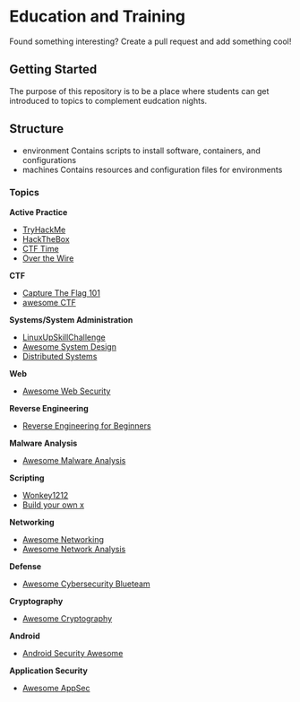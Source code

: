 # Education and Training

Found something interesting? Create a pull request and add something cool!

## Getting Started
The purpose of this repository is to be a place where students can get introduced to topics to complement eudcation nights. 

## Structure
- environment
Contains scripts to install software, containers, and configurations
- machines
Contains resources and configuration files for environments

### Topics

**Active Practice**
- [TryHackMe](https://tryhackme.com/)
- [HackTheBox](https://www.hackthebox.eu/)
- [CTF Time](https://ctftime.org/)
- [Over the Wire](https://overthewire.org/wargames/)

**CTF**
- [Capture The Flag 101](https://ctf101.org/)
- [awesome CTF](https://github.com/apsdehal/awesome-ctf#readme)

**Systems/System Administration**
- [LinuxUpSkillChallenge](https://github.com/snori74/linuxupskillchallenge)
- [Awesome System Design](https://github.com/madd86/awesome-system-design)
- [Distributed Systems](https://github.com/rShetty/awesome-distributed-systems)

**Web**
- [Awesome Web Security](https://github.com/qazbnm456/awesome-web-security#readme)

**Reverse Engineering**
- [Reverse Engineering for Beginners](https://yurichev.org/1564f46f1c207b2dbc84a2bd4a41ed4c/RE4B-EN.pdf)


**Malware Analysis** 
- [Awesome Malware Analysis](https://github.com/rshipp/awesome-malware-analysis#readme)

**Scripting**
- [Wonkey1212](https://github.com/49thSecurityDivision/wonkey1212)
- [Build your own x](https://github.com/danistefanovic/build-your-own-x)

**Networking**
- [Awesome Networking](https://github.com/facyber/awesome-networking)
- [Awesome Network Analysis](https://github.com/briatte/awesome-network-analysis#readme)

**Defense**
- [Awesome Cybersecurity Blueteam](https://github.com/fabacab/awesome-cybersecurity-blueteam)

**Cryptography**
- [Awesome Cryptography](https://github.com/ellinamorits/awesome-cryptography)

**Android**
- [Android Security Awesome](https://github.com/ashishb/android-security-awesome#readme)

**Application Security** 
- [Awesome AppSec](https://github.com/paragonie/awesome-appsec#readme)
